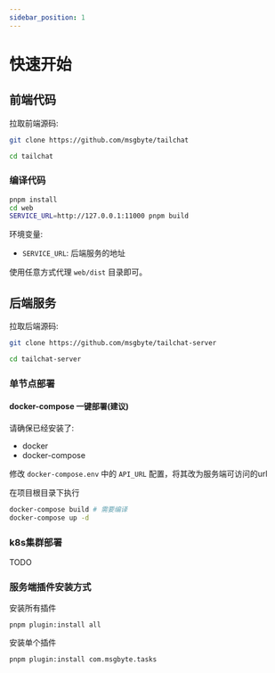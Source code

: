 ```yaml
---
sidebar_position: 1
---
```


# 快速开始

## 前端代码

拉取前端源码:

```bash
git clone https://github.com/msgbyte/tailchat

cd tailchat
```

### 编译代码

```bash
pnpm install
cd web
SERVICE_URL=http://127.0.0.1:11000 pnpm build
```

环境变量:
- `SERVICE_URL`: 后端服务的地址

使用任意方式代理 `web/dist` 目录即可。

## 后端服务

拉取后端源码:

```bash
git clone https://github.com/msgbyte/tailchat-server

cd tailchat-server
```

### 单节点部署

#### docker-compose 一键部署(建议)

请确保已经安装了:
- docker
- docker-compose

修改 `docker-compose.env` 中的 `API_URL` 配置，将其改为服务端可访问的url

在项目根目录下执行
```bash
docker-compose build # 需要编译
docker-compose up -d
```

### k8s集群部署

TODO

### 服务端插件安装方式

安装所有插件
```
pnpm plugin:install all
```

安装单个插件
```
pnpm plugin:install com.msgbyte.tasks
```
